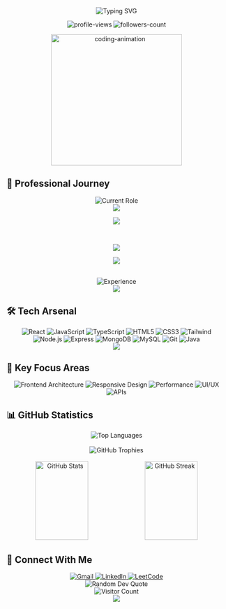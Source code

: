 <div align="center">
  <img src="https://readme-typing-svg.demolab.com?font=Fira+Code&weight=600&size=28&duration=4000&pause=1000&color=FF6B6B&center=true&vCenter=true&random=false&width=535&lines=Hi+%F0%9F%91%8B+I'm+Sai+Kiran+Madala;Frontend+Software+Engineer;" alt="Typing SVG" />
</div>

<p align="center">
  <img src="https://komarev.com/ghpvc/?username=sai-kiran-99&label=Profile%20views&color=FFA500&style=flat" alt="profile-views" />
  <img src="https://img.shields.io/github/followers/sai-kiran-99?label=Followers&style=social" alt="followers-count">
</p>

<div align="center">
  <img src="https://media.giphy.com/media/qgQUggAC3Pfv687qPC/giphy.gif" width="300" alt="coding-animation">
</div>

## 💼 Professional Journey

<div align="center">
  <img src="https://readme-typing-svg.demolab.com?font=Fira+Code&duration=3000&pause=1000&color=FFD700&center=true&vCenter=true&width=500&lines=Frontend+Software+Engineer+%40+Unacademy;Jan+2025+-+Present" alt="Current Role"/>
</div>

<div align="center">
  <a href="#"><img src="https://img.shields.io/badge/Previous%20Role%201-Software%20Development%20Intern%20@%20Unacademy-FF6B6B?style=for-the-badge&labelColor=20232A" /></a>
  
  <a href="#"><img src="https://img.shields.io/badge/Duration-March%202024%20--%20Dec%202024-FFA500?style=for-the-badge&labelColor=20232A" /></a>
  
  <br/>
  
  <a href="#"><img src="https://img.shields.io/badge/Previous%20Role%202-Software%20Engineer%20Intern%20@%20Academor-FF6B6B?style=for-the-badge&labelColor=20232A" /></a>
  
  <a href="#"><img src="https://img.shields.io/badge/Duration-Jan%202024%20--%20March%202024-FFA500?style=for-the-badge&labelColor=20232A" /></a>
</div>

<br/>

<div align="center">
  <img src="https://readme-typing-svg.demolab.com?font=Fira+Code&pause=1000&color=FFD700&center=true&vCenter=true&width=435&lines=1%2B+Years+of+Experience;Full+Stack+Development;React+%7C+Node.js+%7C+TypeScript" alt="Experience"/>
</div>

<div align="center">
  <img src="https://user-images.githubusercontent.com/73097560/115834477-dbab4500-a447-11eb-908a-139a6edaec5c.gif">
</div>

## 🛠️ Tech Arsenal

<div align="center">
  <img src="https://img.shields.io/badge/-React-61DAFB?style=for-the-badge&logo=react&logoColor=black&labelColor=20232A" alt="React" />
  <img src="https://img.shields.io/badge/-JavaScript-F7DF1E?style=for-the-badge&logo=javascript&logoColor=black&labelColor=20232A" alt="JavaScript" />
  <img src="https://img.shields.io/badge/-TypeScript-3178C6?style=for-the-badge&logo=typescript&logoColor=white&labelColor=20232A" alt="TypeScript" />
  <img src="https://img.shields.io/badge/-HTML5-FF6B6B?style=for-the-badge&logo=html5&logoColor=white&labelColor=20232A" alt="HTML5" />
  <img src="https://img.shields.io/badge/-CSS3-1572B6?style=for-the-badge&logo=css3&labelColor=20232A" alt="CSS3" />
  <img src="https://img.shields.io/badge/-Tailwind-38B2AC?style=for-the-badge&logo=tailwind-css&logoColor=white&labelColor=20232A" alt="Tailwind" />
  <img src="https://img.shields.io/badge/-Node.js-339933?style=for-the-badge&logo=node.js&logoColor=white&labelColor=20232A" alt="Node.js" />
  <img src="https://img.shields.io/badge/-Express-282A36?style=for-the-badge&logo=express&logoColor=white&labelColor=20232A" alt="Express" />
  <img src="https://img.shields.io/badge/-MongoDB-47A248?style=for-the-badge&logo=mongodb&logoColor=white&labelColor=20232A" alt="MongoDB" />
  <img src="https://img.shields.io/badge/-MySQL-4479A1?style=for-the-badge&logo=mysql&logoColor=white&labelColor=20232A" alt="MySQL" />
  <img src="https://img.shields.io/badge/-Git-FF6B6B?style=for-the-badge&logo=git&logoColor=white&labelColor=20232A" alt="Git" />
  <img src="https://img.shields.io/badge/-Java-FFA500?style=for-the-badge&logo=java&logoColor=white&labelColor=20232A" alt="Java" />
</div>

<div align="center">
  <img src="https://user-images.githubusercontent.com/73097560/115834477-dbab4500-a447-11eb-908a-139a6edaec5c.gif">
</div>

## 🎯 Key Focus Areas

<div align="center">
  <img src="https://img.shields.io/badge/-Frontend%20Architecture-FF6B6B?style=for-the-badge&labelColor=20232A" alt="Frontend Architecture" />
  <img src="https://img.shields.io/badge/-Responsive%20Design-FFD700?style=for-the-badge&labelColor=20232A" alt="Responsive Design" />
  <img src="https://img.shields.io/badge/-Performance%20Optimization-FFA500?style=for-the-badge&labelColor=20232A" alt="Performance" />
  <img src="https://img.shields.io/badge/-UI%2FUX%20Implementation-FF6B6B?style=for-the-badge&labelColor=20232A" alt="UI/UX" />
  <img src="https://img.shields.io/badge/-RESTful%20APIs-FFD700?style=for-the-badge&labelColor=20232A" alt="APIs" />
</div>

## 📊 GitHub Statistics

<div align="center">
  <img src="https://github-readme-stats-salesp07.vercel.app/api/top-langs/?username=sai-kiran-99&theme=radical&hide_border=false&include_all_commits=false&count_private=true&layout=compact&bg_color=0D1117&border_color=FFD700" alt="Top Languages" />
</div>

<br/>

<div align="center">
  <img src="https://github-profile-trophy.vercel.app/?username=sai-kiran-99&theme=radical&row=1&column=6&margin-w=15&margin-h=15" alt="GitHub Trophies" />
</div>

<br/>

<div align="center">
  <img width="49%" height="180px" src="https://github-readme-stats-salesp07.vercel.app/api?username=sai-kiran-99&theme=radical&hide_border=false&include_all_commits=false&count_private=true&show_icons=true&bg_color=0D1117&border_color=FFD700" alt="GitHub Stats"/>
  
  <img width="49%" height="180px" src="https://streak-stats.demolab.com/?user=sai-kiran-99&theme=radical&hide_border=false&border=FFD700&background=0D1117&stroke=FFD700&ring=FF6B6B&fire=FFA500&currStreakNum=FFFFFF&sideNums=FFFFFF&currStreakLabel=FFD700&dates=888888" alt="GitHub Streak"/>
</div>


## 🤝 Connect With Me

<div align="center">
  <a href="mailto:madhalakiran9999@gmail.com">
    <img src="https://img.shields.io/badge/Gmail-FF6B6B?style=for-the-badge&logo=gmail&logoColor=white&labelColor=20232A" alt="Gmail"/>
  </a>
  <a href="https://linkedin.com/in/sai-kiran-madala">
    <img src="https://img.shields.io/badge/LinkedIn-0077B5?style=for-the-badge&logo=linkedin&logoColor=white&labelColor=20232A" alt="LinkedIn"/>
  </a>
  <a href="https://www.leetcode.com/sai_kiran99">
    <img src="https://img.shields.io/badge/LeetCode-FFA500?style=for-the-badge&logo=leetcode&logoColor=black&labelColor=20232A" alt="LeetCode"/>
  </a>
</div>

<div align="center">
  <img src="https://quotes-github-readme.vercel.app/api?type=horizontal&theme=radical" alt="Random Dev Quote"/>
</div>

<div align="center">
  <img src="https://profile-counter.glitch.me/sai-kiran-99/count.svg" alt="Visitor Count"/>
</div>

<div align="center">
  <img src="https://user-images.githubusercontent.com/73097560/115834477-dbab4500-a447-11eb-908a-139a6edaec5c.gif">
</div>
